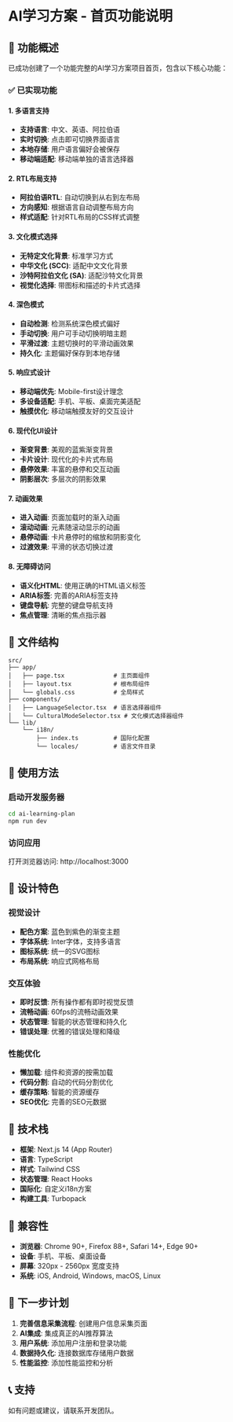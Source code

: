 # AI学习方案 - 首页功能说明

## 🎯 功能概述

已成功创建了一个功能完整的AI学习方案项目首页，包含以下核心功能：

### ✅ 已实现功能

#### 1. 多语言支持
- **支持语言**: 中文、英语、阿拉伯语
- **实时切换**: 点击即可切换界面语言
- **本地存储**: 用户语言偏好会被保存
- **移动端适配**: 移动端单独的语言选择器

#### 2. RTL布局支持
- **阿拉伯语RTL**: 自动切换到从右到左布局
- **方向感知**: 根据语言自动调整布局方向
- **样式适配**: 针对RTL布局的CSS样式调整

#### 3. 文化模式选择
- **无特定文化背景**: 标准学习方式
- **中华文化 (SCC)**: 适配中文文化背景
- **沙特阿拉伯文化 (SA)**: 适配沙特文化背景
- **视觉化选择**: 带图标和描述的卡片式选择

#### 4. 深色模式
- **自动检测**: 检测系统深色模式偏好
- **手动切换**: 用户可手动切换明暗主题
- **平滑过渡**: 主题切换时的平滑动画效果
- **持久化**: 主题偏好保存到本地存储

#### 5. 响应式设计
- **移动端优先**: Mobile-first设计理念
- **多设备适配**: 手机、平板、桌面完美适配
- **触摸优化**: 移动端触摸友好的交互设计

#### 6. 现代化UI设计
- **渐变背景**: 美观的蓝紫渐变背景
- **卡片设计**: 现代化的卡片式布局
- **悬停效果**: 丰富的悬停和交互动画
- **阴影层次**: 多层次的阴影效果

#### 7. 动画效果
- **进入动画**: 页面加载时的渐入动画
- **滚动动画**: 元素随滚动显示的动画
- **悬停动画**: 卡片悬停时的缩放和阴影变化
- **过渡效果**: 平滑的状态切换过渡

#### 8. 无障碍访问
- **语义化HTML**: 使用正确的HTML语义标签
- **ARIA标签**: 完善的ARIA标签支持
- **键盘导航**: 完整的键盘导航支持
- **焦点管理**: 清晰的焦点指示器

## 📁 文件结构

```
src/
├── app/
│   ├── page.tsx              # 主页面组件
│   ├── layout.tsx            # 根布局组件
│   └── globals.css           # 全局样式
├── components/
│   ├── LanguageSelector.tsx  # 语言选择器组件
│   └── CulturalModeSelector.tsx # 文化模式选择器组件
└── lib/
    └── i18n/
        ├── index.ts          # 国际化配置
        └── locales/          # 语言文件目录
```

## 🚀 使用方法

### 启动开发服务器
```bash
cd ai-learning-plan
npm run dev
```

### 访问应用
打开浏览器访问: http://localhost:3000

## 🎨 设计特色

### 视觉设计
- **配色方案**: 蓝色到紫色的渐变主题
- **字体系统**: Inter字体，支持多语言
- **图标系统**: 统一的SVG图标
- **布局系统**: 响应式网格布局

### 交互体验
- **即时反馈**: 所有操作都有即时视觉反馈
- **流畅动画**: 60fps的流畅动画效果
- **状态管理**: 智能的状态管理和持久化
- **错误处理**: 优雅的错误处理和降级

### 性能优化
- **懒加载**: 组件和资源的按需加载
- **代码分割**: 自动的代码分割优化
- **缓存策略**: 智能的资源缓存
- **SEO优化**: 完善的SEO元数据

## 🔧 技术栈

- **框架**: Next.js 14 (App Router)
- **语言**: TypeScript
- **样式**: Tailwind CSS
- **状态管理**: React Hooks
- **国际化**: 自定义i18n方案
- **构建工具**: Turbopack

## 📱 兼容性

- **浏览器**: Chrome 90+, Firefox 88+, Safari 14+, Edge 90+
- **设备**: 手机、平板、桌面设备
- **屏幕**: 320px - 2560px 宽度支持
- **系统**: iOS, Android, Windows, macOS, Linux

## 🌟 下一步计划

1. **完善信息采集流程**: 创建用户信息采集页面
2. **AI集成**: 集成真正的AI推荐算法
3. **用户系统**: 添加用户注册和登录功能
4. **数据持久化**: 连接数据库存储用户数据
5. **性能监控**: 添加性能监控和分析

## 📞 支持

如有问题或建议，请联系开发团队。